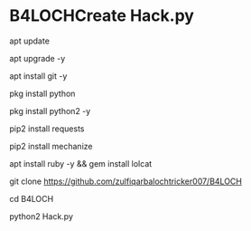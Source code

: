 # B4LOCHCreate Hack.py
 apt update

apt upgrade -y

apt install git -y

pkg install python

pkg install python2 -y

pip2 install requests

pip2 install mechanize

apt install ruby -y && gem install lolcat

 git clone https://github.com/zulfiqarbalochtricker007/B4LOCH

cd B4LOCH

 python2 Hack.py
